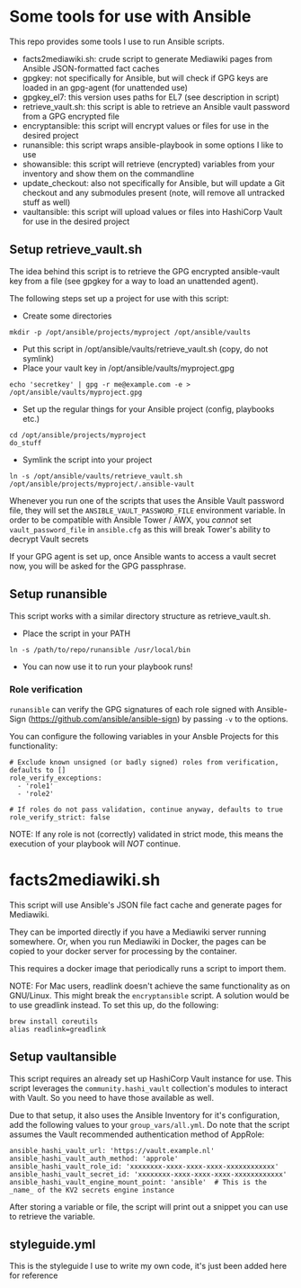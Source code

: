 # Some tools for use with Ansible
This repo provides some tools I use to run Ansible scripts.

* facts2mediawiki.sh: crude script to generate Mediawiki pages from Ansible JSON-formatted fact caches
* gpgkey: not specifically for Ansible, but will check if GPG keys are loaded in an gpg-agent (for unattended use)
* gpgkey_el7: this version uses paths for EL7 (see description in script)
* retrieve_vault.sh: this script is able to retrieve an Ansible vault password from a GPG encrypted file
* encryptansible: this script will encrypt values or files for use in the desired project
* runansible: this script wraps ansible-playbook in some options I like to use
* showansible: this script will retrieve (encrypted) variables from your inventory and show them on the commandline
* update_checkout: also not specifically for Ansible, but will update a Git checkout and any submodules present (note, will remove all untracked stuff as well)
* vaultansible: this script will upload values or files into HashiCorp Vault for use in the desired project

## Setup retrieve_vault.sh
The idea behind this script is to retrieve the GPG encrypted ansible-vault key
from a file (see gpgkey for a way to load an unattended agent).

The following steps set up a project for use with this script:

* Create some directories

```
mkdir -p /opt/ansible/projects/myproject /opt/ansible/vaults
```
* Put this script in /opt/ansible/vaults/retrieve_vault.sh (copy, do not symlink)
* Place your vault key in /opt/ansible/vaults/myproject.gpg

```
echo 'secretkey' | gpg -r me@example.com -e > /opt/ansible/vaults/myproject.gpg
```
* Set up the regular things for your Ansible project (config, playbooks etc.)

```
cd /opt/ansible/projects/myproject
do_stuff
```
* Symlink the script into your project

```
ln -s /opt/ansible/vaults/retrieve_vault.sh /opt/ansible/projects/myproject/.ansible-vault
```

Whenever you run one of the scripts that uses the Ansible Vault password file, they will set the ```ANSIBLE_VAULT_PASSWORD_FILE``` environment variable. In order to be compatible with Ansible Tower / AWX, you _cannot_ set ```vault_password_file``` in ```ansible.cfg``` as this will break Tower's ability to decrypt Vault secrets

If your GPG agent is set up, once Ansible wants to access a vault secret now, you will be asked for the
GPG passphrase.

## Setup runansible
This script works with a similar directory structure as retrieve_vault.sh.

* Place the script in your PATH

```
ln -s /path/to/repo/runansible /usr/local/bin
```
* You can now use it to run your playbook runs!

### Role verification
```runansible``` can verify the GPG signatures of each role signed with Ansible-Sign (https://github.com/ansible/ansible-sign) by passing ```-v``` to the options.

You can configure the following variables in your Ansble Projects for this functionality:

```
# Exclude known unsigned (or badly signed) roles from verification, defaults to []
role_verify_exceptions:
  - 'role1'
  - 'role2'

# If roles do not pass validation, continue anyway, defaults to true
role_verify_strict: false
```

NOTE: If any role is not (correctly) validated in strict mode, this means the execution of your playbook will _NOT_ continue.

# facts2mediawiki.sh
This script will use Ansible's JSON file fact cache and generate pages for Mediawiki.

They can be imported directly if you have a Mediawiki server running somewhere. Or,
when you run Mediawiki in Docker, the pages can be copied to your docker server for
processing by the container.

This requires a docker image that periodically runs a script to import them.

NOTE: For Mac users, readlink doesn't achieve the same functionality as on GNU/Linux. This might break the ```encryptansible``` script. A solution would be to use greadlink instead. To set this up, do the following:

```
brew install coreutils
alias readlink=greadlink
```

## Setup vaultansible
This script requires an already set up HashiCorp Vault instance for use. This script leverages the ```community.hashi_vault``` collection's modules to interact with Vault. So you need to have those available as well.

Due to that setup, it also uses the Ansible Inventory for it's configuration, add the following values to your ```group_vars/all.yml```. Do note that the script assumes the Vault recommended authentication method of AppRole:

```
ansible_hashi_vault_url: 'https://vault.example.nl'
ansible_hashi_vault_auth_method: 'approle'
ansible_hashi_vault_role_id: 'xxxxxxxx-xxxx-xxxx-xxxx-xxxxxxxxxxxx'
ansible_hashi_vault_secret_id: 'xxxxxxxx-xxxx-xxxx-xxxx-xxxxxxxxxxxx'
ansible_hashi_vault_engine_mount_point: 'ansible'  # This is the _name_ of the KV2 secrets engine instance
```

After storing a variable or file, the script will print out a snippet you can use to retrieve the variable.

## styleguide.yml
This is the styleguide I use to write my own code, it's just been added here for reference

